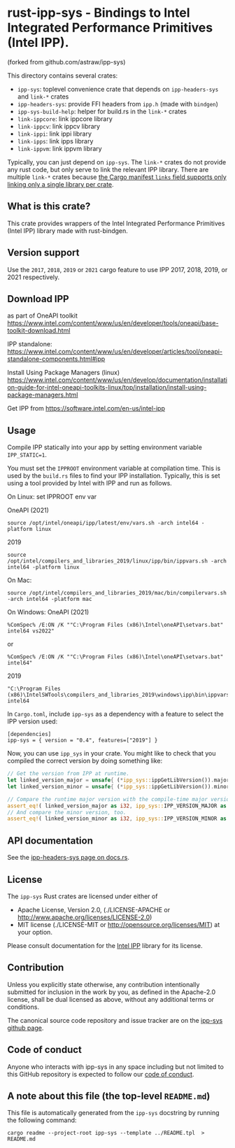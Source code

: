 # rust-ipp-sys - Bindings to Intel Integrated Performance Primitives (Intel IPP).
(forked from github.com/astraw/ipp-sys)

This directory contains several crates:

 - `ipp-sys`: toplevel convenience crate that depends on `ipp-headers-sys` and `link-*` crates
 - `ipp-headers-sys`: provide FFI headers from `ipp.h` (made with `bindgen`)
 - `ipp-sys-build-help`: helper for build.rs in the `link-*` crates
 - `link-ippcore`: link ippcore library
 - `link-ippcv`: link ippcv library
 - `link-ippi`: link ippi library
 - `link-ipps`: link ipps library
 - `link-ippvm`: link ippvm library

Typically, you can just depend on `ipp-sys`. The `link-*` crates do not provide
any rust code, but only serve to link the relevant IPP library. There are
multiple `link-*` crates because [the Cargo manifest `links` field supports only
linking only a single library per
crate](https://doc.rust-lang.org/cargo/reference/build-scripts.html#the-links-manifest-key).

## What is this crate?

This crate provides wrappers of the Intel Integrated Performance Primitives
(Intel IPP) library made with rust-bindgen.

## Version support

Use the `2017`, `2018`, `2019` or `2021` cargo feature to use IPP 2017, 2018, 2019, or
2021 respectively.

## Download IPP

as part of OneAPI toolkit
https://www.intel.com/content/www/us/en/developer/tools/oneapi/base-toolkit-download.html

IPP standalone:
https://www.intel.com/content/www/us/en/developer/articles/tool/oneapi-standalone-components.html#ipp

Install Using Package Managers (linux)
https://www.intel.com/content/www/us/en/develop/documentation/installation-guide-for-intel-oneapi-toolkits-linux/top/installation/install-using-package-managers.html

Get IPP from https://software.intel.com/en-us/intel-ipp
## Usage

Compile IPP statically into your app by setting environment variable
`IPP_STATIC=1`.

You must set the `IPPROOT` environment variable at compilation time. This is
used by the `build.rs` files to find your IPP installation. Typically, this is
set using a tool provided by Intel with IPP and run as follows.

On Linux:
set IPPROOT env var

OneAPI (2021)
```
source /opt/intel/oneapi/ipp/latest/env/vars.sh -arch intel64 -platform linux
```
2019
```
source /opt/intel/compilers_and_libraries_2019/linux/ipp/bin/ippvars.sh -arch intel64 -platform linux
```

On Mac:

```
source /opt/intel/compilers_and_libraries_2019/mac/bin/compilervars.sh -arch intel64 -platform mac
```

On Windows:
OneAPI (2021)
```
%ComSpec% /E:ON /K ""C:\Program Files (x86)\Intel\oneAPI\setvars.bat" intel64 vs2022"
```
or
```
%ComSpec% /E:ON /K ""C:\Program Files (x86)\Intel\oneAPI\setvars.bat" intel64"
```
2019
```
"C:\Program Files (x86)\IntelSWTools\compilers_and_libraries_2019\windows\ipp\bin\ippvars.bat" intel64
```

In `Cargo.toml`, include `ipp-sys` as a dependency with a feature to select
the IPP version used:

```
[dependencies]
ipp-sys = { version = "0.4", features=["2019"] }
```

Now, you can use `ipp_sys` in your crate. You might like to check that you
compiled the correct version by doing something like:

```rust
// Get the version from IPP at runtime.
let linked_version_major = unsafe{ (*ipp_sys::ippGetLibVersion()).major };
let linked_version_minor = unsafe{ (*ipp_sys::ippGetLibVersion()).minor };

// Compare the runtime major version with the compile-time major version.
assert_eq!( linked_version_major as i32, ipp_sys::IPP_VERSION_MAJOR as i32);
// And compare the minor version, too.
assert_eq!( linked_version_minor as i32, ipp_sys::IPP_VERSION_MINOR as i32);

```

## API documentation

See the [ipp-headers-sys page on docs.rs](http://docs.rs/ipp-headers-sys).


## License

The `ipp-sys` Rust crates are licensed under either of

* Apache License, Version 2.0,
  (./LICENSE-APACHE or http://www.apache.org/licenses/LICENSE-2.0)
* MIT license (./LICENSE-MIT or http://opensource.org/licenses/MIT)
  at your option.

Please consult documentation for the [Intel
IPP](https://software.intel.com/en-us/intel-ipp) library for its license.

## Contribution

Unless you explicitly state otherwise, any contribution intentionally
submitted for inclusion in the work by you, as defined in the Apache-2.0
license, shall be dual licensed as above, without any additional terms or
conditions.

The canonical source code repository and issue tracker are on the [ipp-sys
github page](https://github.com/astraw/ipp-sys).

## Code of conduct

Anyone who interacts with ipp-sys in any space including but not limited to
this GitHub repository is expected to follow our [code of
conduct](https://github.com/astraw/ipp-sys/blob/master/code_of_conduct.md).

## A note about this file (the top-level `README.md`)

This file is automatically generated from the `ipp-sys` docstring by running the
following command:

    cargo readme --project-root ipp-sys --template ../README.tpl  > README.md
